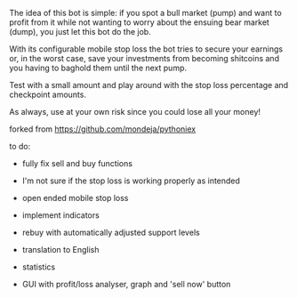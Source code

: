 The idea of this bot is simple: if you spot a bull market (pump) and want to profit from it while not wanting to worry about the ensuing bear market (dump), you just let this bot do the job.

With its configurable mobile stop loss the bot tries to secure your earnings or, in the worst case, save your investments from becoming shitcoins and you having to baghold them until the next pump.

Test with a small amount and play around with the stop loss percentage and checkpoint amounts.

As always, use at your own risk since you could lose all your money!



forked from https://github.com/mondeja/pythoniex

to do:
  
  - fully fix sell and buy functions
  - I'm not sure if the stop loss is working properly as intended
  
  - open ended mobile stop loss
  - implement indicators
  - rebuy with automatically adjusted support levels
  
  - translation to English
  - statistics
  - GUI with profit/loss analyser, graph and 'sell now' button
